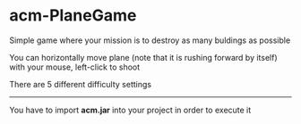 # acm-PlaneGame

<p>Simple game where your mission is to destroy as many buldings as possible</p>
<p>You can horizontally move plane (note that it is rushing forward by itself) with your mouse, left-click to shoot</p>
<p>There are 5 different difficulty settings</p>
<hr>
<p>You have to import <strong>acm.jar</strong> into your project in order to execute it</p>
